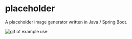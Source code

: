 # placeholder
A placeholder image generator written in Java / Spring Boot.

![gif of example use](http://www.giphy.com/gifs/xT0xerKmh817W354kg)
